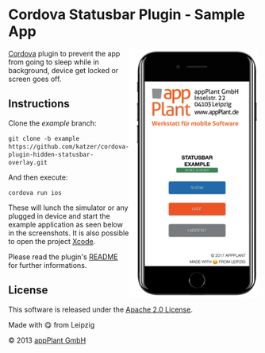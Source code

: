 
Cordova Statusbar Plugin - Sample App
======================================

<img height="500px" align="right" src="images/overview.png">

[Cordova][cordova] plugin to prevent the app from going to sleep while in background, device get locked or screen goes off.

## Instructions

Clone the _example_ branch:

    git clone -b example https://github.com/katzer/cordova-plugin-hidden-statusbar-overlay.git

And then execute:

    cordova run ios

These will lunch the simulator or any plugged in device and start the example application as seen below in the screenshots. It is also possible to open the project [Xcode][xcode].

Please read the plugin's [README][readme] for further informations.

## License

This software is released under the [Apache 2.0 License][apache2_license].

Made with :yum: from Leipzig

© 2013 [appPlant GmbH][appplant]


[cordova]: https://cordova.apache.org
[readme]: https://github.com/katzer/cordova-plugin-hidden-statusbar-overlay/blob/master/README.md
[xcode]: https://developer.apple.com/xcode/
[apache2_license]: http://opensource.org/licenses/Apache-2.0
[appplant]: www.appplant.de
